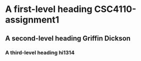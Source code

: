 # A first-level heading CSC4110-assignment1
## A second-level heading Griffin Dickson
### A third-level heading hi1314
